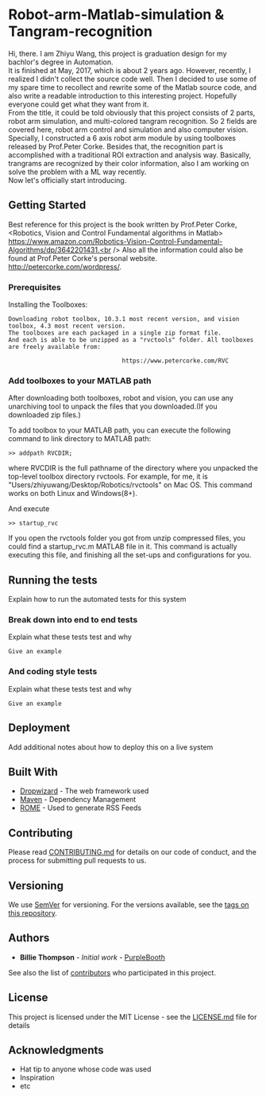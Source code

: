 # Robot-arm-Matlab-simulation & Tangram-recognition

Hi, there. I am Zhiyu Wang, this project is graduation design for my bachlor's degree in Automation. <br />
It is finished at May, 2017, which is about 2 years ago. However, recently, I realized I didn't collect the source code well. Then I decided to use some of my spare time to recollect and rewrite some of the Matlab source code, and also write a readable introduction to this interesting project. Hopefully everyone could get what they want from it.<br />
From the title, it could be told obviously that this project consists of 2 parts, robot arm simulation, and multi-colored tangram recognition. So 2 fields are covered here, robot arm control and simulation and also computer vision. Specially, I constructed a 6 axis robot arm module by using toolboxes released by Prof.Peter Corke. Besides that, the recognition part is accomplished with a traditional ROI extraction and analysis way. Basically, trangrams are recognized by their color information, also I am working on solve the problem with a ML way recently.<br />
Now let's officially start introducing.

## Getting Started

Best reference for this project is the book written by Prof.Peter Corke, <br /><Robotics, Vision and Control Fundamental algorithms in Matlab> https://www.amazon.com/Robotics-Vision-Control-Fundamental-Algorithms/dp/3642201431.<br />
Also all the information could also be found at Prof.Peter Corke's personal website. http://petercorke.com/wordpress/.

### Prerequisites

Installing the Toolboxes:<br />

```
Downloading robot toolbox, 10.3.1 most recent version, and vision toolbox, 4.3 most recent version.
The toolboxes are each packaged in a single zip format file.
And each is able to be unzipped as a "rvctools" folder. All toolboxes are freely available from:

                                https://www.petercorke.com/RVC

```

### Add toolboxes to your MATLAB path

After downloading both toolboxes, robot and vision, you can use any unarchiving tool to unpack the files that you downloaded.(If you downloaded zip files.)

To add toolbox to your MATLAB path, you can execute the following command to link directory to MATLAB path:
```
>> addpath RVCDIR;
```
where RVCDIR is the full pathname of the directory where you unpacked the top-level toolbox directory rvctools. For example, for me, it is "Users/zhiyuwang/Desktop/Robotics/rvctools" on Mac OS. This command works on both Linux and Windows(8+).

And execute

```
>> startup_rvc
```

If you open the rvctools folder you got from unzip compressed files, you could find a startup_rvc.m MATLAB file in it. This command is actually executing this file, and finishing all the set-ups and configurations for you.

## Running the tests

Explain how to run the automated tests for this system

### Break down into end to end tests

Explain what these tests test and why

```
Give an example
```

### And coding style tests

Explain what these tests test and why

```
Give an example
```

## Deployment

Add additional notes about how to deploy this on a live system

## Built With

* [Dropwizard](http://www.dropwizard.io/1.0.2/docs/) - The web framework used
* [Maven](https://maven.apache.org/) - Dependency Management
* [ROME](https://rometools.github.io/rome/) - Used to generate RSS Feeds

## Contributing

Please read [CONTRIBUTING.md](https://gist.github.com/PurpleBooth/b24679402957c63ec426) for details on our code of conduct, and the process for submitting pull requests to us.

## Versioning

We use [SemVer](http://semver.org/) for versioning. For the versions available, see the [tags on this repository](https://github.com/your/project/tags). 

## Authors

* **Billie Thompson** - *Initial work* - [PurpleBooth](https://github.com/PurpleBooth)

See also the list of [contributors](https://github.com/your/project/contributors) who participated in this project.

## License

This project is licensed under the MIT License - see the [LICENSE.md](LICENSE.md) file for details

## Acknowledgments

* Hat tip to anyone whose code was used
* Inspiration
* etc

